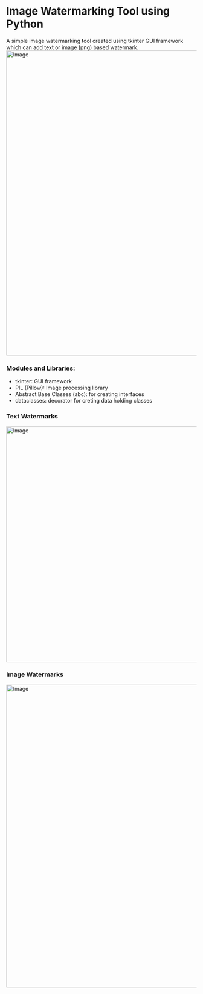 <h1>Image Watermarking Tool using Python</h1>
A simple image watermarking tool created using tkinter GUI framework which can add text or image (png) based watermark.
<img width="1482" height="805" alt="Image" src="https://github.com/user-attachments/assets/fd9d0d5d-ae66-427b-ab6c-3564815e6b0c" />


<h3>Modules and Libraries:</h3>
<ul>
  <li>tkinter: GUI framework</li>
  <li>PIL (Pillow): Image processing library</li>
  <li>Abstract Base Classes (abc): for creating interfaces</li>
  <li>dataclasses: decorator for creting data holding classes</li>
</ul>

<h3>Text Watermarks</h3>
<img width="1307" height="622" alt="Image" src="https://github.com/user-attachments/assets/36f7fb2c-b654-48e0-b48c-605509a68df9" />

<h3>Image Watermarks</h3>
<img width="1486" height="799" alt="Image" src="https://github.com/user-attachments/assets/39a082f8-f174-4178-ab18-4a8ab022f529" />
